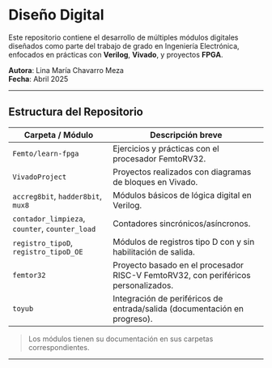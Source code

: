 # Diseño Digital

Este repositorio contiene el desarrollo de múltiples módulos digitales diseñados como parte del trabajo de grado en Ingeniería Electrónica, enfocados en prácticas con **Verilog**, **Vivado**, y proyectos **FPGA**.

**Autora**: Lina María Chavarro Meza  
**Fecha**: Abril 2025

---

## Estructura del Repositorio

| Carpeta / Módulo | Descripción breve |
|------------------|-------------------|
| `Femto/learn-fpga` | Ejercicios y prácticas con el procesador FemtoRV32. |
| `VivadoProject` | Proyectos realizados con diagramas de bloques en Vivado. |
| `accreg8bit`, `hadder8bit`, `mux8` | Módulos básicos de lógica digital en Verilog. |
| `contador_limpieza`, `counter`, `counter_load` | Contadores sincrónicos/asíncronos. |
| `registro_tipoD`, `registro_tipoD_OE` | Módulos de registros tipo D con y sin habilitación de salida. |
| `femtor32` | Proyecto basado en el procesador RISC-V FemtoRV32, con periféricos personalizados. |
| `toyub` | Integración de periféricos de entrada/salida (documentación en progreso). |

> Los módulos tienen su documentación en sus carpetas correspondientes.

---


